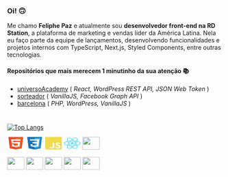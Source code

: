 ### Oi! 🙃

Me chamo **Feliphe Paz** e atualmente sou **desenvolvedor front-end na RD Station**, a plataforma de marketing e vendas líder da América Latina. Nela eu faço parte da equipe de lançamentos, desenvolvendo funcionalidades e projetos internos com TypeScript, Next.js, Styled Components, entre outras tecnologias.

#### Repositórios que mais merecem 1 minutinho da sua atenção 📚
* [universoAcademy](https://github.com/fehpazzz/universoAcademy) ( *React, WordPress REST API, JSON Web Token* )
* [sorteador](https://github.com/fehpazzz/sorteador) ( *VanillaJS, Facebook Graph API* )
* [barcelona](https://github.com/fehpazzz/barcelona) ( *PHP, WordPress, VanillaJS* )

#

[![Top Langs](https://github-readme-stats-roan-eight-42.vercel.app/api/top-langs/?username=fehpazzz&theme=radical&layout=compact)](https://github.com/fehpazzz)

<div style="display: inline_block">
  <img align="center" height="30" width="40" src="https://raw.githubusercontent.com/devicons/devicon/master/icons/html5/html5-original.svg">
  <img align="center" height="30" width="40" src="https://raw.githubusercontent.com/devicons/devicon/master/icons/css3/css3-original.svg">
  <img align="center" height="30" width="40" src="https://raw.githubusercontent.com/devicons/devicon/master/icons/javascript/javascript-plain.svg">
  <img align="center" height="30" width="40" src="https://raw.githubusercontent.com/devicons/devicon/master/icons/react/react-original.svg">
  <img align="center" height="30" width="40" src="https://cdn.jsdelivr.net/gh/devicons/devicon/icons/vuejs/vuejs-original.svg">
  <br>
  <br>
  <img align="center" height="30" width="40" src="https://cdn.jsdelivr.net/gh/devicons/devicon/icons/wordpress/wordpress-plain.svg" />
  <img align="center" height="30" width="40" src="https://cdn.jsdelivr.net/gh/devicons/devicon/icons/php/php-plain.svg">
  <img align="center" height="30" width="40" src="https://cdn.jsdelivr.net/gh/devicons/devicon/icons/nodejs/nodejs-plain.svg">
  <img align="center" height="30" width="40" src="https://cdn.jsdelivr.net/gh/devicons/devicon/icons/mongodb/mongodb-original.svg">
  <img align="center" height="30" width="40" src="https://cdn.jsdelivr.net/gh/devicons/devicon/icons/mysql/mysql-original.svg">
</div>
